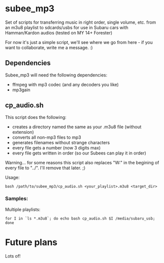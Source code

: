 # subee_mp3
Set of scripts for transferring music in right order, single volume, etc. from an m3u8 playlist to sdcards/usbs for use in Subaru cars with Hamman/Kardon audios (tested on MY 14+ Forester)

For now it's just a simple script, we'll see where we go from here - if you want to collaborate, write me a message. :)

## Dependencies

Subee_mp3 will need the following dependencies:
 * ffmpeg with mp3 codec (and any decoders you like)
 * mp3gain

## cp_audio.sh

This script does the following:

* creates a directory named the same as your .m3u8 file (without extension)
* converts all non-mp3 files to mp3
* generates filenames without strange characters
* every file gets a number (now 3 digits max)
* every file gets written in order (so our Subees can play it in order)

Warning... for some reasons this script also replaces "W:" in the begining of every file to "../". I'll remove that later. ;)

Usage:
    
    bash /path/to/subee_mp3/cp_audio.sh <your_playlist>.m3u8 <target_dir>
    
### Samples:

Multiple playlists:

    for I in `ls *.m3u8`; do echo bash cp_audio.sh $I /media/subaru_usb; done

# Future plans

Lots of!
